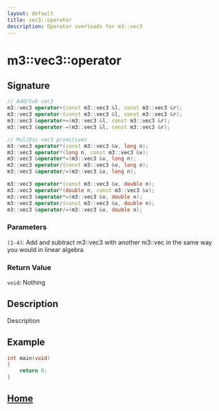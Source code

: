 ```yaml
---
layout: default
title: vec3::operator
description: Operator overloads for m3::vec3
---
```


# m3::vec3::operator

## Signature

```c++
// Add/Sub vec3
m3::vec3 operator+(const m3::vec3 &l, const m3::vec3 &r);
m3::vec3 operator-(const m3::vec3 &l, const m3::vec3 &r);
m3::vec3 &operator+=(m3::vec3 &l, const m3::vec3 &r);
m3::vec3 &operator-=(m3::vec3 &l, const m3::vec3 &r);

// Mul/Div vec3 primitives
m3::vec3 operator*(const m3::vec3 &v, long n);
m3::vec3 operator*(long n, const m3::vec3 &v);
m3::vec3 &operator*=(m3::vec3 &v, long n);
m3::vec3 operator/(const m3::vec3 &v, long n);
m3::vec3 &operator/=(m3::vec3 &v, long n);

m3::vec3 operator*(const m3::vec3 &v, double n);
m3::vec3 operator*(double n, const m3::vec3 &v);
m3::vec3 &operator*=(m3::vec3 &v, double n);
m3::vec3 operator/(const m3::vec3 &v, double n);
m3::vec3 &operator/=(m3::vec3 &v, double n);
```

### Parameters

`(1-4)`: Add and subtract m3::vec3 with another m3::vec in the same way you would in linear algebra

### Return Value

`void`: Nothing

## Description

Description


## Example

```c++
int main(void)
{
    return 0;
}
```

## [Home](https://developergy.github.io/math3d/)